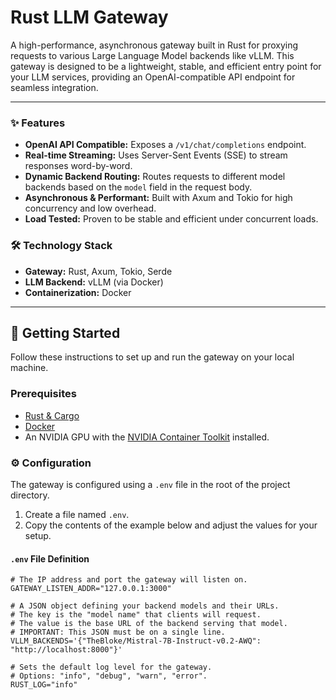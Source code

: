 # Rust LLM Gateway

A high-performance, asynchronous gateway built in Rust for proxying requests to various Large Language Model backends like vLLM. This gateway is designed to be a lightweight, stable, and efficient entry point for your LLM services, providing an OpenAI-compatible API endpoint for seamless integration.

---

### ✨ Features

* **OpenAI API Compatible:** Exposes a `/v1/chat/completions` endpoint.
* **Real-time Streaming:** Uses Server-Sent Events (SSE) to stream responses word-by-word.
* **Dynamic Backend Routing:** Routes requests to different model backends based on the `model` field in the request body.
* **Asynchronous & Performant:** Built with Axum and Tokio for high concurrency and low overhead.
* **Load Tested:** Proven to be stable and efficient under concurrent loads.

### 🛠️ Technology Stack

* **Gateway:** Rust, Axum, Tokio, Serde
* **LLM Backend:** vLLM (via Docker)
* **Containerization:** Docker

---

## 🚀 Getting Started

Follow these instructions to set up and run the gateway on your local machine.

### Prerequisites

* [Rust & Cargo](https://www.rust-lang.org/tools/install)
* [Docker](https://docs.docker.com/engine/install/)
* An NVIDIA GPU with the [NVIDIA Container Toolkit](https://docs.nvidia.com/datacenter/cloud-native/container-toolkit/latest/install-guide.html) installed.

### ⚙️ Configuration

The gateway is configured using a `.env` file in the root of the project directory.

1.  Create a file named `.env`.
2.  Copy the contents of the example below and adjust the values for your setup.

#### `.env` File Definition

```env
# The IP address and port the gateway will listen on.
GATEWAY_LISTEN_ADDR="127.0.0.1:3000"

# A JSON object defining your backend models and their URLs.
# The key is the "model name" that clients will request.
# The value is the base URL of the backend serving that model.
# IMPORTANT: This JSON must be on a single line.
VLLM_BACKENDS='{"TheBloke/Mistral-7B-Instruct-v0.2-AWQ": "http://localhost:8000"}'

# Sets the default log level for the gateway.
# Options: "info", "debug", "warn", "error".
RUST_LOG="info"